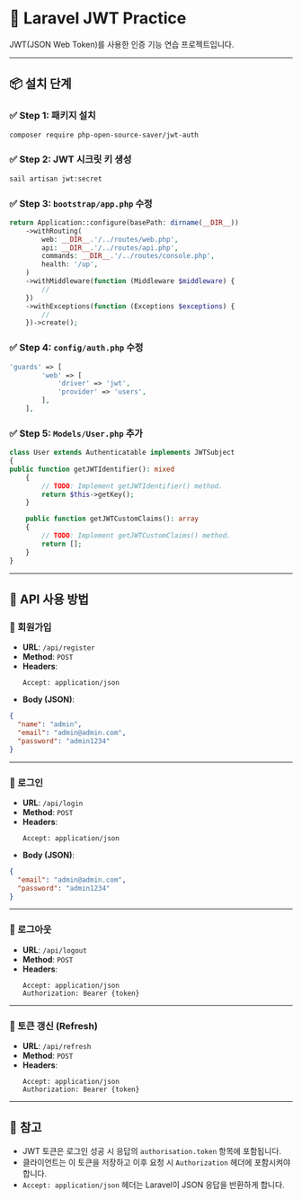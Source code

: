 # 🔐 Laravel JWT Practice

JWT(JSON Web Token)를 사용한 인증 기능 연습 프로젝트입니다.

---

## 📦 설치 단계

### ✅ Step 1: 패키지 설치
```bash
composer require php-open-source-saver/jwt-auth
```

### ✅ Step 2: JWT 시크릿 키 생성
```bash
sail artisan jwt:secret
```

### ✅ Step 3: `bootstrap/app.php` 수정

```php
return Application::configure(basePath: dirname(__DIR__))
    ->withRouting(
        web: __DIR__.'/../routes/web.php',
        api: __DIR__.'/../routes/api.php',
        commands: __DIR__.'/../routes/console.php',
        health: '/up',
    )
    ->withMiddleware(function (Middleware $middleware) {
        //
    })
    ->withExceptions(function (Exceptions $exceptions) {
        //
    })->create();
```

### ✅ Step 4: `config/auth.php` 수정
```php
'guards' => [
        'web' => [
            'driver' => 'jwt',
            'provider' => 'users',
        ],
    ],
```

### ✅ Step 5: `Models/User.php` 추가
```php
class User extends Authenticatable implements JWTSubject
{
public function getJWTIdentifier(): mixed
    {
        // TODO: Implement getJWTIdentifier() method.
        return $this->getKey();
    }

    public function getJWTCustomClaims(): array
    {
        // TODO: Implement getJWTCustomClaims() method.
        return [];
    }
}
```

---

## 🚀 API 사용 방법

### 🔹 회원가입

- **URL**: `/api/register`
- **Method**: `POST`
- **Headers**:
  ```
  Accept: application/json
  ```
- **Body (JSON)**:
```json
{
  "name": "admin",
  "email": "admin@admin.com",
  "password": "admin1234"
}
```

---

### 🔹 로그인

- **URL**: `/api/login`
- **Method**: `POST`
- **Headers**:
  ```
  Accept: application/json
  ```
- **Body (JSON)**:
```json
{
  "email": "admin@admin.com",
  "password": "admin1234"
}
```

---

### 🔹 로그아웃

- **URL**: `/api/logout`
- **Method**: `POST`
- **Headers**:
  ```
  Accept: application/json  
  Authorization: Bearer {token}
  ```

---

### 🔹 토큰 갱신 (Refresh)

- **URL**: `/api/refresh`
- **Method**: `POST`
- **Headers**:
  ```
  Accept: application/json  
  Authorization: Bearer {token}
  ```

---

## 🧾 참고

- JWT 토큰은 로그인 성공 시 응답의 `authorisation.token` 항목에 포함됩니다.
- 클라이언트는 이 토큰을 저장하고 이후 요청 시 `Authorization` 헤더에 포함시켜야 합니다.
- `Accept: application/json` 헤더는 Laravel이 JSON 응답을 반환하게 합니다.
